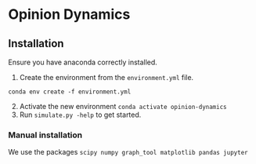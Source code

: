 # Opinion Dynamics 

## Installation
Ensure you have anaconda correctly installed.
1. Create the environment from the `environment.yml` file.
```
conda env create -f environment.yml
```
2. Activate the new environment `conda activate opinion-dynamics`
3. Run `simulate.py -help` to get started.

### Manual installation
We use the packages `scipy numpy graph_tool matplotlib pandas jupyter`
